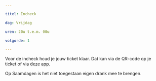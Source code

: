 ```yaml
---

titel: Incheck

dag: Vrijdag

uren: 20u t.e.m. 00u

volgorde: 1

---
```


Voor de incheck houd je jouw ticket klaar. Dat kan via de QR-code op je ticket of via deze app.  

Op Saamdagen is het niet toegestaan eigen drank mee te brengen.  
